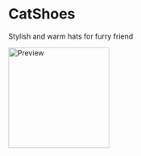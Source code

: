 # СatShoes
Stylish and warm hats for furry friend

<img src="https://i.ibb.co/PYHMC2x/Screenshot-1.jpg" alt="Preview" width="200" height="200">
